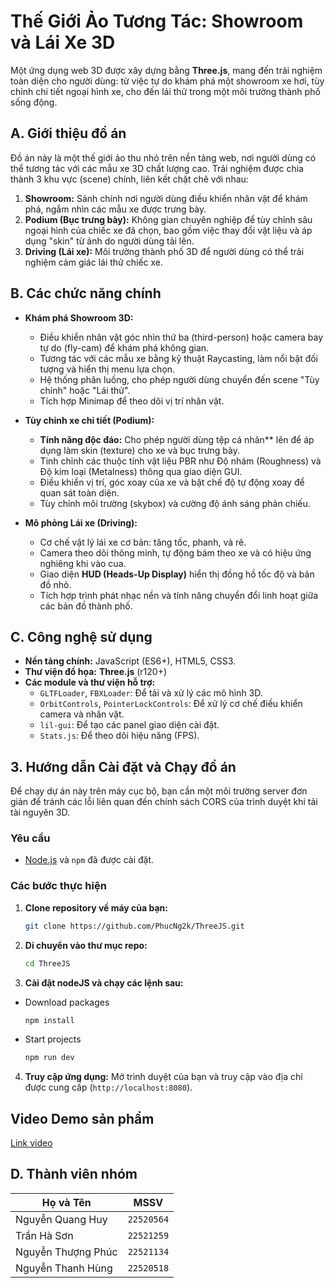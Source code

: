 # Thế Giới Ảo Tương Tác: Showroom và Lái Xe 3D

Một ứng dụng web 3D được xây dựng bằng **Three.js**, mang đến trải nghiệm toàn diện cho người dùng: từ việc tự do khám phá một showroom xe hơi, tùy chỉnh chi tiết ngoại hình xe, cho đến lái thử trong một môi trường thành phố sống động.

## A. Giới thiệu đồ án

Đồ án này là một thế giới ảo thu nhỏ trên nền tảng web, nơi người dùng có thể tương tác với các mẫu xe 3D chất lượng cao. Trải nghiệm được chia thành 3 khu vực (scene) chính, liên kết chặt chẽ với nhau:

1.  **Showroom:** Sảnh chính nơi người dùng điều khiển nhân vật để khám phá, ngắm nhìn các mẫu xe được trưng bày.
2.  **Podium (Bục trưng bày):** Không gian chuyên nghiệp để tùy chỉnh sâu ngoại hình của chiếc xe đã chọn, bao gồm việc thay đổi vật liệu và áp dụng "skin" từ ảnh do người dùng tải lên.
3.  **Driving (Lái xe):** Môi trường thành phố 3D để người dùng có thể trải nghiệm cảm giác lái thử chiếc xe.

## B. Các chức năng chính

*   **Khám phá Showroom 3D:**
    *   Điều khiển nhân vật góc nhìn thứ ba (third-person) hoặc camera bay tự do (fly-cam) để khám phá không gian.
    *   Tương tác với các mẫu xe bằng kỹ thuật Raycasting, làm nổi bật đối tượng và hiển thị menu lựa chọn.
    *   Hệ thống phân luồng, cho phép người dùng chuyển đến scene "Tùy chỉnh" hoặc "Lái thử".
    *   Tích hợp Minimap để theo dõi vị trí nhân vật.

*   **Tùy chỉnh xe chi tiết (Podium):**
    *   **Tính năng độc đáo:** Cho phép người dùng tệp cá nhân** lên để áp dụng làm skin (texture) cho xe và bục trưng bày.
    *   Tinh chỉnh các thuộc tính vật liệu PBR như Độ nhám (Roughness) và Độ kim loại (Metalness) thông qua giao diện GUI.
    *   Điều khiển vị trí, góc xoay của xe và bật chế độ tự động xoay để quan sát toàn diện.
    *   Tùy chỉnh môi trường (skybox) và cường độ ánh sáng phản chiếu.

*   **Mô phỏng Lái xe (Driving):**
    *   Cơ chế vật lý lái xe cơ bản: tăng tốc, phanh, và rẽ.
    *   Camera theo dõi thông minh, tự động bám theo xe và có hiệu ứng nghiêng khi vào cua.
    *   Giao diện **HUD (Heads-Up Display)** hiển thị đồng hồ tốc độ và bản đồ nhỏ.
    *   Tích hợp trình phát nhạc nền và tính năng chuyển đổi linh hoạt giữa các bản đồ thành phố.

## C. Công nghệ sử dụng

*   **Nền tảng chính:** JavaScript (ES6+), HTML5, CSS3.
*   **Thư viện đồ họa:** **Three.js** (r120+)
*   **Các module và thư viện hỗ trợ:**
    *   `GLTFLoader`, `FBXLoader`: Để tải và xử lý các mô hình 3D.
    *   `OrbitControls`, `PointerLockControls`: Để xử lý cơ chế điều khiển camera và nhân vật.
    *   `lil-gui`: Để tạo các panel giao diện cài đặt.
    *   `Stats.js`: Để theo dõi hiệu năng (FPS).

## 3. Hướng dẫn Cài đặt và Chạy đồ án

Để chạy dự án này trên máy cục bộ, bạn cần một môi trường server đơn giản để tránh các lỗi liên quan đến chính sách CORS của trình duyệt khi tải tài nguyên 3D.

### Yêu cầu
*   [Node.js](https://nodejs.org/) và `npm` đã được cài đặt.

### Các bước thực hiện

1.  **Clone repository về máy của bạn:**
    ```bash
    git clone https://github.com/PhucNg2k/ThreeJS.git
    ```

2.  **Di chuyển vào thư mục repo:**
    ```bash
    cd ThreeJS
    ```

3.  **Cài đặt nodeJS và chạy các lệnh sau:**
-  Download packages
    ```bash
    npm install
    ```
-  Start projects
    ```bash
    npm run dev
    ```


4.  **Truy cập ứng dụng:**
    Mở trình duyệt của bạn và truy cập vào địa chỉ được cung cấp (`http://localhost:8080`).

## Video Demo sản phẩm


[Link video](https://drive.google.com/file/d/1waQZScfFFjmbKAGCnKNBXasN4mR-gMPq/view?fbclid=IwY2xjawLC61VleHRuA2FlbQIxMQABHi4jzmVfSRFVPYHyeZPeoUTUVHG4Sq03VYim7Ul7CYNh4T4TngtIV0TSQdGv_aem_YIo6y_pT48lnPesHuAri4A)


## D. Thành viên nhóm

| Họ và Tên            | MSSV       |
| -------------------- | ---------- |
| Nguyễn Quang Huy     | `22520564` |
| Trần Hà Sơn          | `22521259` |
| Nguyễn Thượng Phúc   | `22521134` |
| Nguyễn Thanh Hùng    | `22520518` |
